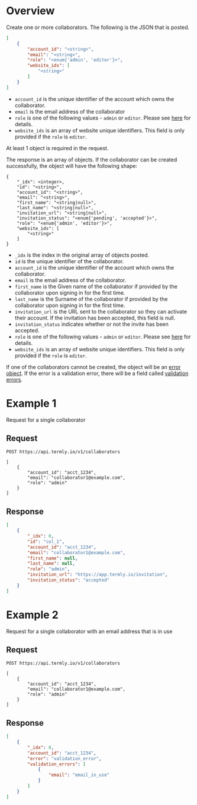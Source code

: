 # Overview

Create one or more collaborators. The following is the JSON that is posted.

```json
[
	{
		"account_id": "<string>",
		"email": "<string>",
		"role": "<enum{'admin', 'editor'}>",
		"website_ids": [
			"<string>"
		]
	}
]
```

* `account_id` is the unique identifier of the account which owns the collaborator.
* `email` is the email address of the collaborator
* `role` is one of the following values - `admin` or `editor`. Please see [here](collaborator_roles.md) for details.
* `website_ids` is an array of website unique identifiers. This field is only provided if the `role` is `editor`.

At least 1 object is required in the request.

The response is an array of objects. If the collaborator can be created successfully, the object will have the following shape:

```
{
	"_idx": <integer>,
	"id": "<string>",
	"account_id": "<string>",
	"email": "<string>",
	"first_name": "<string|null>",
	"last_name": "<string|null>",
	"invitation_url": "<string|null>",
	"invitation_status": "<enum{'pending', 'accepted'}>",
	"role": "<enum{'admin', 'editor'}>",
	"website_ids": [
		"<string>"
	]
}
```

* `_idx` is the index in the original array of objects posted.
* `id` is the unique identifier of the collaborator.
* `account_id` is the unique identifier of the account which owns the collaborator.
* `email` is the email address of the collaborator.
* `first_name` is the Given name of the collaborator if provided by the collaborator upon signing in for the first time.
* `last_name` is the Surname of the collaborator if provided by the collaborator upon signing in for the first time.
* `invitation_url` is the URL sent to the collaborator so they can activate their account. If the invitation has been accepted, this field is null.
* `invitation_status` indicates whether or not the invite has been accepted.
* `role` is one of the following values - `admin` or `editor`. Please see [here](collaborator_roles.md) for details.
* `website_ids` is an array of website unique identifiers. This field is only provided if the `role` is `editor`.

If one of the collaborators cannot be created, the object will be an [error object](../error_object.md). If the error is a validation error, there will be a field called [validation errors](../validation_error_object.md).

# Example 1
Request for a single collaborator

## Request
```shell
POST https://api.termly.io/v1/collaborators

[
	{
		"account_id": "acct_1234",
		"email": "collaborator1@example.com",
		"role": "admin"
	}
]

```

## Response
```json
[
	{
		"_idx": 0,
		"id": "col_1",
		"account_id": "acct_1234",
		"email": "collaborator1@example.com",
		"first_name": null,
		"last_name": null,
		"role": "admin",
		"invitation_url": "https://app.termly.io/invitation",
		"invitation_status": "accepted"
	}
]
```

# Example 2
Request for a single collaborator with an email address that is in use

## Request
```shell
POST https://api.termly.io/v1/collaborators

[
	{
		"account_id": "acct_1234",
		"email": "collaborator1@example.com",
		"role": "admin"
	}
]

```

## Response
```json
[
	{
		"_idx": 0,
		"account_id": "acct_1234",
		"error": "validation_error",
		"validation_errors": [
			{
				"email": "email_in_use"
			}
		]
	}
]
```